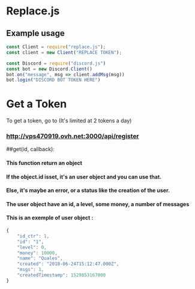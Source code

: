 # Replace.js

## Example usage
```js
const Client = require("replace.js");
const client = new Client("REPLACE TOKEN");

const Discord = require("discord.js")
const bot = new Discord.Client()
bot.on("message", msg => client.addMsg(msg))
bot.login("DISCORD BOT TOKEN HERE")

```

# Get a Token
To get a token, go to (It's limited at 2 tokens a day)
### http://vps470919.ovh.net:3000/api/register

##get(id, callback):
#### This function return an object
#### If the object.id isset, it's an user object and you can use that.
#### Else, it's maybe an error, or a status like the creation of the user.
#### The user object have an id, a level, some money, a number of messages
#### This is an exemple of user object : 
```js
{
    "id_ctr": 1,
    "id": "1",
    "level": 0,
    "money": 10000,
    "name": "Quales",
    "created": "2018-06-24T15:12:47.000Z",
    "msgs": 1,
    "createdTimestamp": 1529853167000
}
```
